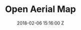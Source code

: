 ---
title: Open Aerial Map
date: 2018-02-06 15:16:00 Z
position: 4
Block 0:
  Header: 
  Text: The open collection of aerial imagery.
  Image: "https://cdn.hotosm.org/website/Map+Makoko+1.jpeg"
Block 1:
  Section: What is it?
  Header: OpenAerialMap is an open service to provide access to a commons of openly licensed imagery and map layer services. Download or contribute imagery to the growing commons of openly licensed imagery.
  Text: "Imagery from satellites, unmanned aerial vehicles (UAVs) and other aircraft is becoming increasingly available after a disaster. It is often difficult to determine what is available and easily access it. OpenAerialMap (OAM) seeks to solve this by providing a simple open way to host and provide access to imagery for humanitarian response and disaster preparedness."
  Image: https://cdn.hotosm.org/website/open-source.png
  Tools:
  - Name: Learn More
    URL: https://tasks.hotosm.org/
Block 2:
  Header: 
  Text: 
  Rectangle-1:
    Icon: fa-solid fa-gear
    Header: How to Use
    Highlight: Use is very straight forward, just to pan and zoom on the map to [search available imagery](https://openaerialmap.org/). Imagery can be previewed by selecting a tile and browsing the sidebar. Imagery can be downloaded or serviced to another application. You can also contribute by uploading you images to the platform.
  Rectangle-2:
    Icon: fa-solid fa-scale-balanced
    Header: License
    Highlight: All imagery is publicly licensed and made available through the Humanitarian OpenStreetMap Team's Open Imagery Network (OIN) Node. All imagery contained in OIN is licensed CC-BY 4.0, with attribution as contributors of Open Imagery Network. All imagery is available to be traced in OpenStreetMap.
  Rectangle-3:
    Icon: fa-solid fa-arrows-to-circle
    Header: Join in the Development
    Highlight: "OAM is available for sharing and distributing aerial imagery. There are plenty of ways to get involved in OpenAerialMap.
    Check out the [GitHub repository](https://github.com/hotosm/OpenAerialMap) to learn more about the design and how to get involved in the project."
Block 3:
  Header: "How does it work?"
  Highlight: OpenAerialMap (OAM) is a set of tools for searching, sharing, and using openly licensed satellite and unmanned aerial vehicle (UAV) imagery.
  Text: "OpenAerialMap creates a place for mappers to store and share their work with the rest of the community. Through this database, everyone has a go to point to start helping out, whether it's drone pilots in areas of crisis, or mappers who want to trace from home.
  If you're a provider of aerial imagery and would like to get involved, get started contribute." 
  Image: "https://www.hotosm.org/uploads/open-aerial-map-screenshot.png" 
  Tools:
  - Name: Website
    URL: https://openaerialmap.org/
  - Name: GitHub
    URL: https://github.com/hotosm/OpenAerialMap
  - Name: HOT Docs
    URL: https://docs.hotosm.org/
Block 4:
  Header: Open Aerial Map (OAM)
  Text: OpenAerialMap is an open service to provide access to a commons of openly licensed imagery and map layer services. Download or contribute imagery to the growing commons of openly licensed imagery.
  Image: "https://docs.openaerialmap.org/content/browser/josm.png"
  Tools:
  - Name: Learn More
    URL: https://openaerialmap.org/
Block 5:
  Header: Field Mapping Tasking Manager (FMTM)
  Text: The FMTM is a standalone mobile and web application that works using OpenDataKit (ODK), a powerful data collection platform that leverages commonly-available mobile Android devices to enable people to input information including geospatial data in the field.
  Image: https://cdn.hotosm.org/website/open-source.png
  Tools:
  - Name: Learn More
    URL: https://fmtm.hotosm.org/
layout: product-pages
---
